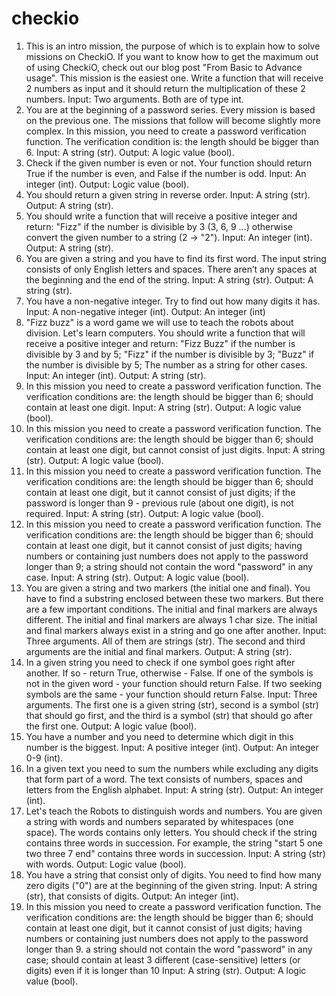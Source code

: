 ﻿# checkio
1. This is an intro mission, the purpose of which is to explain how to solve missions on CheckiO. If you want to know how to get the maximum out of using CheckiO, check out our blog post "From Basic to Advance usage".
This mission is the easiest one. Write a function that will receive 2 numbers as input and it should return the multiplication of these 2 numbers.
Input: Two arguments. Both are of type int.
2. You are at the beginning of a password series. Every mission is based on the previous one. The missions that follow will become slightly more complex.
In this mission, you need to create a password verification function.
The verification condition is:
the length should be bigger than 6.
Input: A string (str).
Output: A logic value (bool).
3. Check if the given number is even or not. Your function should return True if the number is even, and False if the number is odd.
Input: An integer (int).
Output: Logic value (bool).
4. You should return a given string in reverse order.
Input: A string (str).
Output: A string (str).
5. You should write a function that will receive a positive integer and return: "Fizz" if the number is divisible by 3 (3, 6, 9 ...) otherwise convert the given number to a string (2 -> "2").
Input: An integer (int).
Output: A string (str).
6. You are given a string and you have to find its first word.
The input string consists of only English letters and spaces.
There aren’t any spaces at the beginning and the end of the string.
Input: A string (str).
Output: A string (str).
7. You have a non-negative integer. Try to find out how many digits it has.
Input: A non-negative integer (int).
Output: An integer (int)
8. "Fizz buzz" is a word game we will use to teach the robots about division. Let's learn computers.
You should write a function that will receive a positive integer and return:
"Fizz Buzz" if the number is divisible by 3 and by 5;
"Fizz" if the number is divisible by 3;
"Buzz" if the number is divisible by 5;
The number as a string for other cases.
Input: An integer (int).
Output: A string (str).
9. In this mission you need to create a password verification function.
The verification conditions are:
the length should be bigger than 6;
should contain at least one digit.
Input: A string (str).
Output: A logic value (bool).
10. In this mission you need to create a password verification function.
The verification conditions are:
the length should be bigger than 6;
should contain at least one digit, but cannot consist of just digits.
Input: A string (str).
Output: A logic value (bool).
11. In this mission you need to create a password verification function.
The verification conditions are:
the length should be bigger than 6;
should contain at least one digit, but it cannot consist of just digits;
if the password is longer than 9 - previous rule (about one digit), is not required.
Input: A string (str).
Output: A logic value (bool).
12. In this mission you need to create a password verification function.
The verification conditions are:
the length should be bigger than 6;
should contain at least one digit, but it cannot consist of just digits;
having numbers or containing just numbers does not apply to the password longer than 9;
a string should not contain the word "password" in any case.
Input: A string (str).
Output: A logic value (bool).
13. You are given a string and two markers (the initial one and final). You have to find a substring enclosed between these two markers. But there are a few important conditions.
The initial and final markers are always different.
The initial and final markers are always 1 char size.
The initial and final markers always exist in a string and go one after another.
Input: Three arguments. All of them are strings (str). The second and third arguments are the initial and final markers.
Output: A string (str).
14. In a given string you need to check if one symbol goes right after another. If so - return True, otherwise - False.
If one of the symbols is not in the given word - your function should return False. If two seeking symbols are the same - your function should return False.
Input: Three arguments. The first one is a given string (str), second is a symbol (str) that should go first, and the third is a symbol (str) that should go after the first one.
Output: A logic value (bool).
15. You have a number and you need to determine which digit in this number is the biggest.
Input: A positive integer (int).
Output: An integer 0-9 (int). 
16. In a given text you need to sum the numbers while excluding any digits that form part of a word.
The text consists of numbers, spaces and letters from the English alphabet.
Input: A string (str).
Output: An integer (int).
17. Let's teach the Robots to distinguish words and numbers.
You are given a string with words and numbers separated by whitespaces (one space). The words contains only letters. You should check if the string contains three words in succession. For example, the string "start 5 one two three 7 end" contains three words in succession.
Input: A string (str) with words.
Output: Logic value (bool).
18. You have a string that consist only of digits. You need to find how many zero digits ("0") are at the beginning of the given string.
Input: A string (str), that consists of digits.
Output: An integer (int). 
19. In this mission you need to create a password verification function.
The verification conditions are:
the length should be bigger than 6;
should contain at least one digit, but it cannot consist of just digits;
having numbers or containing just numbers does not apply to the password longer than 9.
a string should not contain the word "password" in any case;
should contain at least 3 different (case-sensitive) letters (or digits) even if it is longer than 10
Input: A string (str).
Output: A logic value (bool).